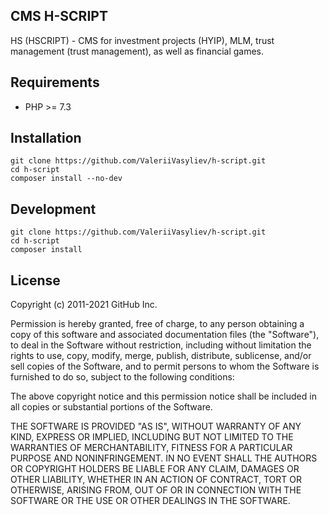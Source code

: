 ﻿## CMS H-SCRIPT

HS (HSCRIPT) - CMS for investment projects (HYIP), MLM, trust management (trust management), as well as financial games. 

## Requirements

* PHP >= 7.3

## Installation

```
git clone https://github.com/ValeriiVasyliev/h-script.git
cd h-script
composer install --no-dev
```

## Development

```
git clone https://github.com/ValeriiVasyliev/h-script.git
cd h-script
composer install
```

## License

Copyright (c) 2011-2021 GitHub Inc.

Permission is hereby granted, free of charge, to any person obtaining
a copy of this software and associated documentation files (the
"Software"), to deal in the Software without restriction, including
without limitation the rights to use, copy, modify, merge, publish,
distribute, sublicense, and/or sell copies of the Software, and to
permit persons to whom the Software is furnished to do so, subject to
the following conditions:

The above copyright notice and this permission notice shall be
included in all copies or substantial portions of the Software.

THE SOFTWARE IS PROVIDED "AS IS", WITHOUT WARRANTY OF ANY KIND,
EXPRESS OR IMPLIED, INCLUDING BUT NOT LIMITED TO THE WARRANTIES OF
MERCHANTABILITY, FITNESS FOR A PARTICULAR PURPOSE AND
NONINFRINGEMENT. IN NO EVENT SHALL THE AUTHORS OR COPYRIGHT HOLDERS BE
LIABLE FOR ANY CLAIM, DAMAGES OR OTHER LIABILITY, WHETHER IN AN ACTION
OF CONTRACT, TORT OR OTHERWISE, ARISING FROM, OUT OF OR IN CONNECTION
WITH THE SOFTWARE OR THE USE OR OTHER DEALINGS IN THE SOFTWARE.
